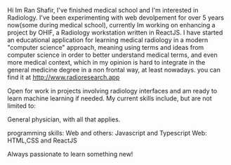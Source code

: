 Hi Im Ran Shafir,
I've finished medical school and I'm interested in Radiology.
I've been experimenting with web devolpement for over 5 years now(some during medical school),
currently Im working on enhancing a project by OHIF, a Radiology workstation written in ReactJS.
I have started an educational application for learning medical radiology in a modern "computer science" approach,
meaning using terms and ideas from computer science in order to better understand medical terms, and even more 
medical context, which in my opinion is hard to integrate in the general medicine degree in a non frontal way, at least nowadays.
you can find it at 
http://www.radioresearch.app

Open for work in projects involving radiology interfaces and am ready to learn machine learning if needed.
My current skills include, but are not limited to: 

General physician, with all that applies.

programming skills:
  Web and others: Javascript and Typescript
  Web: HTML,CSS and ReactJS
  
  Always passionate to learn something new!
  



